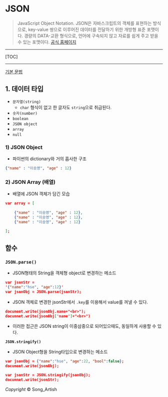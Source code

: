 # JSON

> JavaScript Object Notation. JSON은 자바스크립트의 객체를 표현하는 방식으로, key-value 쌍으로 이루어진 데이터를 전달하기 위한 개방형 표준 포맷이다. 경량의 DATA-교환 형식으로, 언어에 구속되지 않고 자료를 쉽게 주고 받을 수 있는 포맷이다.  [공식 홈페이지]( http://www.json.org/json-ko.html)

---

[TOC]

---



[기본 문법](https://kutar37.tistory.com/entry/JSONJavaScript-Object-Notation-%EA%B8%B0%EB%B3%B8%EB%AC%B8%EB%B2%95)

## 1. 데이터 타입

- `문자열(string)`
  - `char` 형식이 없고 한 글자도 `string`으로 취급된다.
- `숫자(number)`
- `boolean`
- `JSON object`
- `array`
- `null`



### 1) JSON Object

- 파이썬의 dictionary와 거의 흡사한 구조

```json
{"name" : "이송영", "age" : 12}
```

### 2) JSON Array (배열)

- 배열에 JSON 객체가 담긴 모습

```json
var array = [
    
    {"name" : "이송영", "age" : 12},
    {"name" : "이송영", "age" : 12},
    {"name" : "이송영", "age" : 12}
    
];
```



## 함수

### `JSON.parse()`

- JSON형태의 String을 객체형 object로 변경하는 메소드

```json
var jsonStr = 
'{"name":"hse", "age":12}'
var jsonObj = JSON.parse(jsonStr);
```

- JSON 객체로 변경한 jsonStr에서 `.key`를 이용해서 value를 꺼낼 수 있다.

```json
document.write(jsonObj.name+"<br>");
documnet.write(jsonObj['name']+"<br>")
```

- 이러한 접근은 JSON string이 이중삼중으로 되어있으때도, 동일하게 사용할 수 있다.

**`JSON.stringify()`**

- JSON Object형을 String타입으로 변경하는 메소드

```json
var jsonObj = {"name":"hse", "age":22, "bool":false};
document.write(jsonObj);

var jsonStr = JSON.stringify(jsonObj);
documnet.write(jsonStr);
```



*Copyright* © Song_Artish